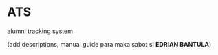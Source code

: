 # ATS
 alumni tracking system
 
(add descriptions, manual guide para maka sabot si **EDRIAN BANTULA**)
